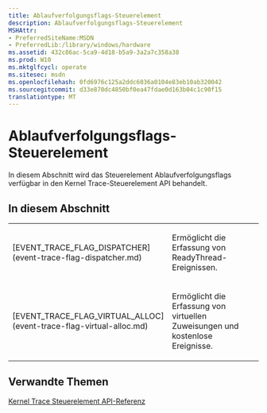 ```yaml
---
title: Ablaufverfolgungsflags-Steuerelement
description: Ablaufverfolgungsflags-Steuerelement
MSHAttr:
- PreferredSiteName:MSDN
- PreferredLib:/library/windows/hardware
ms.assetid: 432c86ac-5ca9-4d18-b5a9-3a2a7c358a38
ms.prod: W10
ms.mktglfcycl: operate
ms.sitesec: msdn
ms.openlocfilehash: 0fd6976c125a2ddc6036a0104e83eb10ab320042
ms.sourcegitcommit: d33e870dc4850bf0ea47fdae0d163b04c1c90f15
translationtype: MT
---
```

# <a name="trace-control-flags"></a>Ablaufverfolgungsflags-Steuerelement


In diesem Abschnitt wird das Steuerelement Ablaufverfolgungsflags verfügbar in den Kernel Trace-Steuerelement API behandelt.

## <a name="in-this-section"></a>In diesem Abschnitt


<table>
<colgroup>
<col width="50%" />
<col width="50%" />
</colgroup>
<tbody>
<tr class="odd">
<td><p>[EVENT_TRACE_FLAG_DISPATCHER](event-trace-flag-dispatcher.md)</p></td>
<td><p>Ermöglicht die Erfassung von ReadyThread-Ereignissen.</p></td>
</tr>
<tr class="even">
<td><p>[EVENT_TRACE_FLAG_VIRTUAL_ALLOC](event-trace-flag-virtual-alloc.md)</p></td>
<td><p>Ermöglicht die Erfassung von virtuellen Zuweisungen und kostenlose Ereignisse.</p></td>
</tr>
</tbody>
</table>

 

## <a name="related-topics"></a>Verwandte Themen


[Kernel Trace Steuerelement API-Referenz](kernel-trace-control-api-reference.md)

 

 







